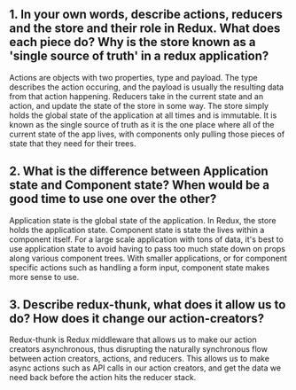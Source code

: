 ## 1. In your own words, describe actions, reducers and the store and their role in Redux. What does each piece do? Why is the store known as a 'single source of truth' in a redux application?
 Actions are objects with two properties, type and payload.  The type describes the action occuring, and the payload is usually the resulting data from that action happening.  Reducers take in the current state and an action, and update the state of the store in some way.  The store simply holds the global state of the application at all times and is immutable.  It is known as the single source of truth as it is the one place where all of the current state of the app lives, with components only pulling those pieces of state that they need for their trees.
 
## 2. What is the difference between Application state and Component state? When would be a good time to use one over the other?
 Application state is the global state of the application.  In Redux, the store holds the application state.  Component state is state the lives within a component itself.  For a large scale application with tons of data, it's best to use application state to avoid having to pass too much state down on props along various component trees.  With smaller applications, or for component specific actions such as handling a form input, component state makes more sense to use.

## 3. Describe redux-thunk, what does it allow us to do? How does it change our action-creators?
 Redux-thunk is Redux middleware that allows us to make our action creators asynchronous, thus disrupting the naturally synchronous flow between action creators, actions, and reducers.  This allows us to make async actions such as API calls in our action creators, and get the data we need back before the action hits the reducer stack.